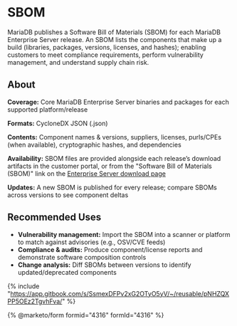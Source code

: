 # SBOM

MariaDB publishes a Software Bill of Materials (SBOM) for each MariaDB Enterprise Server release. An SBOM lists the components that make up a build (libraries, packages, versions, licenses, and hashes); enabling customers to meet compliance requirements, perform vulnerability management, and understand supply chain risk.

## About

**Coverage:** Core MariaDB Enterprise Server binaries and packages for each supported platform/release

**Formats:** CycloneDX JSON (.json)

**Contents:** Component names & versions, suppliers, licenses, purls/CPEs (when available), cryptographic hashes, and dependencies

**Availability:** SBOM files are provided alongside each release’s download artifacts in the customer portal, or from the "Software Bill of Materials (SBOM)" link on the [Enterprise Server download page](https://mariadb.com/downloads/enterprise/)

**Updates:** A new SBOM is published for every release; compare SBOMs across versions to see component deltas

## **Recommended Uses**

* **Vulnerability management:** Import the SBOM into a scanner or platform to match against advisories (e.g., OSV/CVE feeds)
* **Compliance & audits:** Produce component/license reports and demonstrate software composition controls
* **Change analysis:** Diff SBOMs between versions to identify updated/deprecated components



{% include "https://app.gitbook.com/s/SsmexDFPv2xG2OTyO5yV/~/reusable/pNHZQXPP5OEz2TgvhFva/" %}

{% @marketo/form formid="4316" formId="4316" %}
